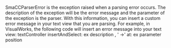 SmaCCParserError is the exception raised when a parsing error occurs. The description of the exception will be the error message and the parameter of the exception is the parser. With this information, you can insert a custom error message in your text view that you are parsing. For example, in VisualWorks, the following code will insert an error message into your text view:
	textController insertAndSelect: ex description , ' ->' at: ex parameter position

